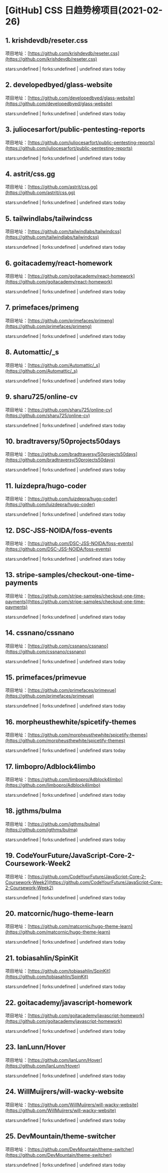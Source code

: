 # [GitHub] CSS 日趋势榜项目(2021-02-26)

## 1. krishdevdb/reseter.css 

项目地址：[https://github.com/krishdevdb/reseter.css](https://github.com/krishdevdb/reseter.css)

stars:undefined | forks:undefined | undefined stars today 



## 2. developedbyed/glass-website 

项目地址：[https://github.com/developedbyed/glass-website](https://github.com/developedbyed/glass-website)

stars:undefined | forks:undefined | undefined stars today 



## 3. juliocesarfort/public-pentesting-reports 

项目地址：[https://github.com/juliocesarfort/public-pentesting-reports](https://github.com/juliocesarfort/public-pentesting-reports)

stars:undefined | forks:undefined | undefined stars today 



## 4. astrit/css.gg 

项目地址：[https://github.com/astrit/css.gg](https://github.com/astrit/css.gg)

stars:undefined | forks:undefined | undefined stars today 



## 5. tailwindlabs/tailwindcss 

项目地址：[https://github.com/tailwindlabs/tailwindcss](https://github.com/tailwindlabs/tailwindcss)

stars:undefined | forks:undefined | undefined stars today 



## 6. goitacademy/react-homework 

项目地址：[https://github.com/goitacademy/react-homework](https://github.com/goitacademy/react-homework)

stars:undefined | forks:undefined | undefined stars today 



## 7. primefaces/primeng 

项目地址：[https://github.com/primefaces/primeng](https://github.com/primefaces/primeng)

stars:undefined | forks:undefined | undefined stars today 



## 8. Automattic/_s 

项目地址：[https://github.com/Automattic/_s](https://github.com/Automattic/_s)

stars:undefined | forks:undefined | undefined stars today 



## 9. sharu725/online-cv 

项目地址：[https://github.com/sharu725/online-cv](https://github.com/sharu725/online-cv)

stars:undefined | forks:undefined | undefined stars today 



## 10. bradtraversy/50projects50days 

项目地址：[https://github.com/bradtraversy/50projects50days](https://github.com/bradtraversy/50projects50days)

stars:undefined | forks:undefined | undefined stars today 



## 11. luizdepra/hugo-coder 

项目地址：[https://github.com/luizdepra/hugo-coder](https://github.com/luizdepra/hugo-coder)

stars:undefined | forks:undefined | undefined stars today 



## 12. DSC-JSS-NOIDA/foss-events 

项目地址：[https://github.com/DSC-JSS-NOIDA/foss-events](https://github.com/DSC-JSS-NOIDA/foss-events)

stars:undefined | forks:undefined | undefined stars today 



## 13. stripe-samples/checkout-one-time-payments 

项目地址：[https://github.com/stripe-samples/checkout-one-time-payments](https://github.com/stripe-samples/checkout-one-time-payments)

stars:undefined | forks:undefined | undefined stars today 



## 14. cssnano/cssnano 

项目地址：[https://github.com/cssnano/cssnano](https://github.com/cssnano/cssnano)

stars:undefined | forks:undefined | undefined stars today 



## 15. primefaces/primevue 

项目地址：[https://github.com/primefaces/primevue](https://github.com/primefaces/primevue)

stars:undefined | forks:undefined | undefined stars today 



## 16. morpheusthewhite/spicetify-themes 

项目地址：[https://github.com/morpheusthewhite/spicetify-themes](https://github.com/morpheusthewhite/spicetify-themes)

stars:undefined | forks:undefined | undefined stars today 



## 17. limbopro/Adblock4limbo 

项目地址：[https://github.com/limbopro/Adblock4limbo](https://github.com/limbopro/Adblock4limbo)

stars:undefined | forks:undefined | undefined stars today 



## 18. jgthms/bulma 

项目地址：[https://github.com/jgthms/bulma](https://github.com/jgthms/bulma)

stars:undefined | forks:undefined | undefined stars today 



## 19. CodeYourFuture/JavaScript-Core-2-Coursework-Week2 

项目地址：[https://github.com/CodeYourFuture/JavaScript-Core-2-Coursework-Week2](https://github.com/CodeYourFuture/JavaScript-Core-2-Coursework-Week2)

stars:undefined | forks:undefined | undefined stars today 



## 20. matcornic/hugo-theme-learn 

项目地址：[https://github.com/matcornic/hugo-theme-learn](https://github.com/matcornic/hugo-theme-learn)

stars:undefined | forks:undefined | undefined stars today 



## 21. tobiasahlin/SpinKit 

项目地址：[https://github.com/tobiasahlin/SpinKit](https://github.com/tobiasahlin/SpinKit)

stars:undefined | forks:undefined | undefined stars today 



## 22. goitacademy/javascript-homework 

项目地址：[https://github.com/goitacademy/javascript-homework](https://github.com/goitacademy/javascript-homework)

stars:undefined | forks:undefined | undefined stars today 



## 23. IanLunn/Hover 

项目地址：[https://github.com/IanLunn/Hover](https://github.com/IanLunn/Hover)

stars:undefined | forks:undefined | undefined stars today 



## 24. WillMuijrers/will-wacky-website 

项目地址：[https://github.com/WillMuijrers/will-wacky-website](https://github.com/WillMuijrers/will-wacky-website)

stars:undefined | forks:undefined | undefined stars today 



## 25. DevMountain/theme-switcher 

项目地址：[https://github.com/DevMountain/theme-switcher](https://github.com/DevMountain/theme-switcher)

stars:undefined | forks:undefined | undefined stars today 



